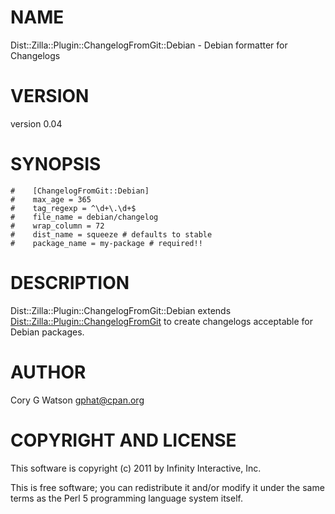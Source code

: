 # NAME

Dist::Zilla::Plugin::ChangelogFromGit::Debian - Debian formatter for Changelogs

# VERSION

version 0.04

# SYNOPSIS

    #    [ChangelogFromGit::Debian]
    #    max_age = 365
    #    tag_regexp = ^\d+\.\d+$
    #    file_name = debian/changelog
    #    wrap_column = 72
    #    dist_name = squeeze # defaults to stable
    #    package_name = my-package # required!!

# DESCRIPTION

Dist::Zilla::Plugin::ChangelogFromGit::Debian extends
[Dist::Zilla::Plugin::ChangelogFromGit](http://search.cpan.org/perldoc?Dist::Zilla::Plugin::ChangelogFromGit) to create changelogs acceptable
for Debian packages.

# AUTHOR

Cory G Watson <gphat@cpan.org>

# COPYRIGHT AND LICENSE

This software is copyright (c) 2011 by Infinity Interactive, Inc.

This is free software; you can redistribute it and/or modify it under
the same terms as the Perl 5 programming language system itself.